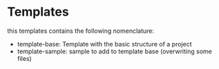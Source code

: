 # Templates

this templates contains the following nomenclature:

- template-base: Template with the basic structure of a project
- template-sample: sample to add to template base (overwriting some files)
